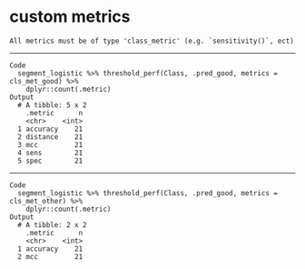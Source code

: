 # custom metrics

    All metrics must be of type 'class_metric' (e.g. `sensitivity()`, ect)

---

    Code
      segment_logistic %>% threshold_perf(Class, .pred_good, metrics = cls_met_good) %>%
        dplyr::count(.metric)
    Output
      # A tibble: 5 x 2
        .metric      n
        <chr>    <int>
      1 accuracy    21
      2 distance    21
      3 mcc         21
      4 sens        21
      5 spec        21

---

    Code
      segment_logistic %>% threshold_perf(Class, .pred_good, metrics = cls_met_other) %>%
        dplyr::count(.metric)
    Output
      # A tibble: 2 x 2
        .metric      n
        <chr>    <int>
      1 accuracy    21
      2 mcc         21

